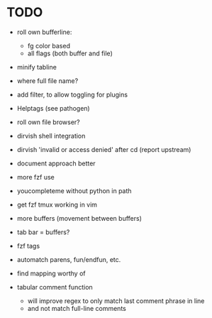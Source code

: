 # TODO

*   roll own bufferline:
    *   fg color based
    *   all flags (both buffer and file)
*   minify tabline
*   where full file name?

*   add filter, to allow toggling for plugins
*   Helptags (see pathogen)

*   roll own file browser?
*   dirvish shell integration
*   dirvish 'invalid or access denied' after cd (report upstream)

*   document approach better

*   more fzf use
*   youcompleteme without python in path
*   get fzf tmux working in vim
*   more buffers (movement between buffers)
*   tab bar = buffers?
*   fzf tags
*   automatch parens, fun/endfun, etc.

*   find mapping worthy of <backspace>
*   tabular comment function
    *   will improve regex to only match last comment phrase in line
    *   and not match full-line comments

